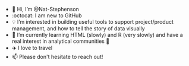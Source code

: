 - 👋 Hi, I’m @Nat-Stephenson
- :octocat: I am new to GitHub
- 💡 I’m interested in building useful tools to support project/product management, and how to tell the story of data visually
- 🌱 I’m currently learning HTML (slowly) and R (very slowly) and have a real interest in analytical communities 💬 
- ✈️ I love to travel
- 📫 Please don't hesitate to reach out!

<!---
Nat-Stephenson/Nat-Stephenson is a ✨ special ✨ repository because its `README.md` (this file) appears on your GitHub profile.
You can click the Preview link to take a look at your changes.
--->
